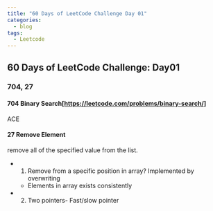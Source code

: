 ```yaml
---
title: "60 Days of LeetCode Challenge Day 01"
categories:
  - blog
tags:
  - Leetcode
---
```


## 60 Days of LeetCode Challenge: Day01
### 704, 27
#### 704 Binary Search[https://leetcode.com/problems/binary-search/]

ACE 

#### 27 Remove Element
remove all of the specified value from the list.
- 1. Remove from a specific position in array? Implemented by overwriting
	- Elements in array exists consistently
- 2. Two pointers- Fast/slow pointer


